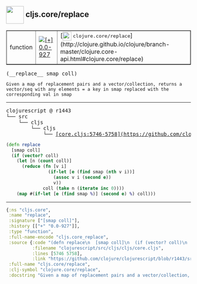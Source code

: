 ## <img width="48px" valign="middle" src="http://i.imgur.com/Hi20huC.png"> cljs.core/replace

 <table border="1">
<tr>
<td>function</td>
<td><a href="https://github.com/cljsinfo/api-refs/tree/0.0-927"><img valign="middle" alt="[+] 0.0-927" src="https://img.shields.io/badge/+-0.0--927-lightgrey.svg"></a> </td>
<td>
[<img height="24px" valign="middle" src="http://i.imgur.com/1GjPKvB.png"> <samp>clojure.core/replace</samp>](http://clojure.github.io/clojure/branch-master/clojure.core-api.html#clojure.core/replace)
</td>
</tr>
</table>

 <samp>
(__replace__ smap coll)<br>
</samp>

```
Given a map of replacement pairs and a vector/collection, returns a
vector/seq with any elements = a key in smap replaced with the
corresponding val in smap
```

---

 <pre>
clojurescript @ r1443
└── src
    └── cljs
        └── cljs
            └── <ins>[core.cljs:5746-5758](https://github.com/clojure/clojurescript/blob/r1443/src/cljs/cljs/core.cljs#L5746-L5758)</ins>
</pre>

```clj
(defn replace
  [smap coll]
  (if (vector? coll)
    (let [n (count coll)]
      (reduce (fn [v i]
                (if-let [e (find smap (nth v i))]
                  (assoc v i (second e))
                  v))
              coll (take n (iterate inc 0))))
    (map #(if-let [e (find smap %)] (second e) %) coll)))
```


---

```clj
{:ns "cljs.core",
 :name "replace",
 :signature ["[smap coll]"],
 :history [["+" "0.0-927"]],
 :type "function",
 :full-name-encode "cljs.core_replace",
 :source {:code "(defn replace\n  [smap coll]\n  (if (vector? coll)\n    (let [n (count coll)]\n      (reduce (fn [v i]\n                (if-let [e (find smap (nth v i))]\n                  (assoc v i (second e))\n                  v))\n              coll (take n (iterate inc 0))))\n    (map #(if-let [e (find smap %)] (second e) %) coll)))",
          :filename "clojurescript/src/cljs/cljs/core.cljs",
          :lines [5746 5758],
          :link "https://github.com/clojure/clojurescript/blob/r1443/src/cljs/cljs/core.cljs#L5746-L5758"},
 :full-name "cljs.core/replace",
 :clj-symbol "clojure.core/replace",
 :docstring "Given a map of replacement pairs and a vector/collection, returns a\nvector/seq with any elements = a key in smap replaced with the\ncorresponding val in smap"}

```

